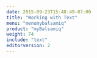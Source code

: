 ```yaml
---
date: 2015-09-23T15:48:49-07:00
title: "Working with Text"
menu: "menumybalsamiq"
product: "myBalsamiq"
weight: 74
include: "text"
editorversion: 2
---
```


